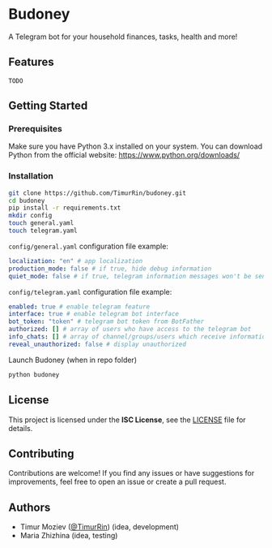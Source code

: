 # Budoney

A Telegram bot for your household finances, tasks, health and more!

## Features

`TODO`

## Getting Started

### Prerequisites

Make sure you have Python 3.x installed on your system. You can download Python from the official website: <https://www.python.org/downloads/>

### Installation

```bash
git clone https://github.com/TimurRin/budoney.git
cd budoney
pip install -r requirements.txt
mkdir config
touch general.yaml
touch telegram.yaml
```

`config/general.yaml` configuration file example:

```yaml
localization: "en" # app localization
production_mode: false # if true, hide debug information
quiet_mode: false # if true, telegram information messages won't be send
```

`config/telegram.yaml` configuration file example:

```yaml
enabled: true # enable telegram feature
interface: true # enable telegram bot interface
bot_token: "token" # telegram bot token from BotFather
authorized: [] # array of users who have access to the telegram bot
info_chats: [] # array of channel/groups/users which receive information messages
reveal_unauthorized: false # display unauthorized
```

Launch Budoney (when in repo folder)

```bash
python budoney
```

## License

This project is licensed under the **ISC License**, see the [LICENSE](LICENSE) file for details.

## Contributing

Contributions are welcome! If you find any issues or have suggestions for improvements, feel free to open an issue or create a pull request.

## Authors

- Timur Moziev ([@TimurRin](https://github.com/TimurRin)) (idea, development)
- Maria Zhizhina (idea, testing)
